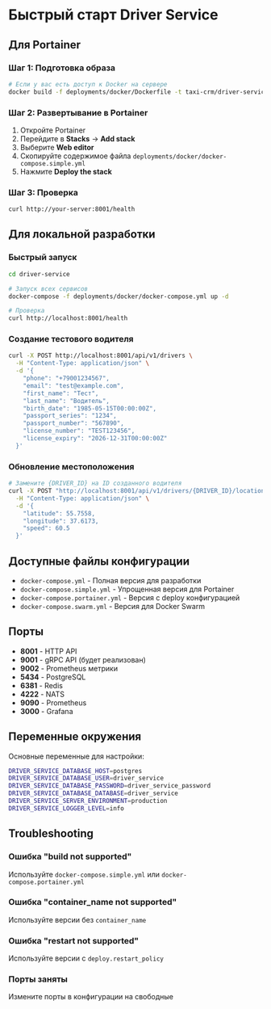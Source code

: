 # Быстрый старт Driver Service

## Для Portainer

### Шаг 1: Подготовка образа

```bash
# Если у вас есть доступ к Docker на сервере
docker build -f deployments/docker/Dockerfile -t taxi-crm/driver-service:latest .
```

### Шаг 2: Развертывание в Portainer

1. Откройте Portainer
2. Перейдите в **Stacks** → **Add stack**
3. Выберите **Web editor**
4. Скопируйте содержимое файла `deployments/docker/docker-compose.simple.yml`
5. Нажмите **Deploy the stack**

### Шаг 3: Проверка

```bash
curl http://your-server:8001/health
```

## Для локальной разработки

### Быстрый запуск

```bash
cd driver-service

# Запуск всех сервисов
docker-compose -f deployments/docker/docker-compose.yml up -d

# Проверка
curl http://localhost:8001/health
```

### Создание тестового водителя

```bash
curl -X POST http://localhost:8001/api/v1/drivers \
  -H "Content-Type: application/json" \
  -d '{
    "phone": "+79001234567",
    "email": "test@example.com",
    "first_name": "Тест",
    "last_name": "Водитель",
    "birth_date": "1985-05-15T00:00:00Z",
    "passport_series": "1234",
    "passport_number": "567890",
    "license_number": "TEST123456",
    "license_expiry": "2026-12-31T00:00:00Z"
  }'
```

### Обновление местоположения

```bash
# Замените {DRIVER_ID} на ID созданного водителя
curl -X POST "http://localhost:8001/api/v1/drivers/{DRIVER_ID}/locations" \
  -H "Content-Type: application/json" \
  -d '{
    "latitude": 55.7558,
    "longitude": 37.6173,
    "speed": 60.5
  }'
```

## Доступные файлы конфигурации

- `docker-compose.yml` - Полная версия для разработки
- `docker-compose.simple.yml` - Упрощенная версия для Portainer
- `docker-compose.portainer.yml` - Версия с deploy конфигурацией
- `docker-compose.swarm.yml` - Версия для Docker Swarm

## Порты

- **8001** - HTTP API
- **9001** - gRPC API (будет реализован)
- **9002** - Prometheus метрики
- **5434** - PostgreSQL
- **6381** - Redis
- **4222** - NATS
- **9090** - Prometheus
- **3000** - Grafana

## Переменные окружения

Основные переменные для настройки:

```bash
DRIVER_SERVICE_DATABASE_HOST=postgres
DRIVER_SERVICE_DATABASE_USER=driver_service
DRIVER_SERVICE_DATABASE_PASSWORD=driver_service_password
DRIVER_SERVICE_DATABASE_DATABASE=driver_service
DRIVER_SERVICE_SERVER_ENVIRONMENT=production
DRIVER_SERVICE_LOGGER_LEVEL=info
```

## Troubleshooting

### Ошибка "build not supported"
Используйте `docker-compose.simple.yml` или `docker-compose.portainer.yml`

### Ошибка "container_name not supported"  
Используйте версии без `container_name`

### Ошибка "restart not supported"
Используйте версии с `deploy.restart_policy`

### Порты заняты
Измените порты в конфигурации на свободные
